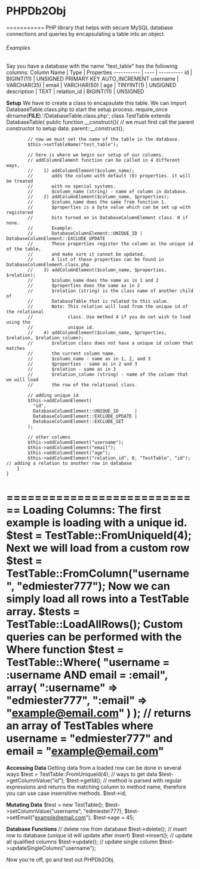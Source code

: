 # PHPDb2Obj
===========
PHP library that helps with secure MySQL database connections and queries by encapsulating a table into an object.

###### Examples
Say you have a database with the name "test_table" has the following columns:
Column Name | Type | Properties
----------- | ---- | ----------
id | BIGINT(11) | UNSIGNED PRIMARY KEY AUTO_INCREMENT
username | VARCHAR(35) |
email | VARCHAR(50) |
age | TINYINT(1) | UNSIGNED
description | TEXT |
relation_id | BIGINT(11) | UNSIGNED

**Setup**
We have to create a class to encapsulate this table. We can import
DatabaseTable.class.php to start the setup process.
    require_once dirname(__FILE__).'/DatabaseTable.class.php';
    class TestTable extends DatabaseTable{
        public function __construct(){
            // we must first call the parent constructor to setup data.
            parent::__construct();

            // now we must set the name of the table in the database.
            $this->setTableName("test_table");

            // here is where we begin our setup of our columns.
            // addColumnElement function can be called in 4 different ways,
            //    1) addColumnElement($column_name);
            //       adds the column with default (0) properties. it will be treated
            //       with no special systems.
            //       $column_name (string) - name of column in database.
            //    2) addColumnElement($column_name, $properties);
            //       $column_name does the same from function 1.
            //       $properties is a byte value which can be set up with registered
            //       bits turned on in DatabaseColumnElement class. 0 if none.
            //       Example:
            //       DatabaseColumnElement::UNIQUE_ID | DatabaseColumnElement::EXCLUDE_UPDATE
            //       These properties register the column as the unique id of the table,
            //       and make sure it cannot be updated.
            //       A list of these properties can be found in DatabaseColumnElement.class.php
            //    3) addColumnElement($column_name, $properties, $relation);
            //       $column_name does the same as in 1 and 2
            //       $properties does the same as in 2
            //       $relation (string) is the class name of another child of
            //       DatabaseTable that is related to this value.
            //       Note: This relation will load from the unique id of the relational
            //             class. Use method 4 if you do not wish to load using the
            //             unique id.
            //    4) addColumnElement($column_name, $properties, $relation, $relation_column);
            //       $relation class does not have a unique id column that matches
            //       the current column name.
            //       $column_name - same as in 1, 2, and 3
            //       $properties - same as in 2 and 3
            //       $relation - same as in 3
            //       $relation_column (string) - name of the column that we will load
            //       the row of the relational class.

            // adding unique id
            $this->addColumnElement(
              "id",
              DatabaseColumnElement::UNIQUE_ID      |
              DatabaseColumnElement::EXCLUDE_UPDATE |
              DatabaseColumnElement::EXCLUDE_SET
            );

            // other columns
            $this->addColumnElement("username");
            $this->addColumnElement("email");
            $this->addColumnElement("age");
            $this->addColumnElement("relation_id", 0, "TestTable", "id"); // adding a relation to another row in database
        }
    }
============================
**Loading Columns:**
The first example is loading with a unique id.
    $test = TestTable::FromUniqueId(4);
Next we will load from a custom row
    $test = TestTable::FromColumn("username", "edmiester777");
Now we can simply load all rows into a TestTable array.
    $tests = TestTable::LoadAllRows();
Custom queries can be performed with the Where function
    $test = TestTable::Where(
        "username = :username AND email = :email",
        array(
            ":username" => "edmiester777",
            ":email"    => "example@email.com"
        )
    );
    // returns an array of TestTables where username = "edmiester777" and email = "example@email.com"
==============================
**Accessing Data**
Getting data from a loaded row can be done in several ways
    $test = TestTable::FromUniqueId(4);
    // ways to get data
    $test->getColumnValue("id");
    $test->getId(); // method is parsed with regular expressions and returns the matching column to method name, therefore you can use case insensitive methods.
    $test->id;

**Mutating Data**
    $test = new TestTable();
    $test->setColumnValue("username", "edmiester777);
    $test->setEmail("example@email.com");
    $test->age = 45;

**Database Functions**
    // delete row from database
    $test->delete();
    // insert row to database (unique id will update after insert)
    $test->insert();
    // update all qualified columns
    $test->update();
    // update single column
    $test->updateSingleColumn("username");

Now you're off, go and test out PHPDb2Obj.